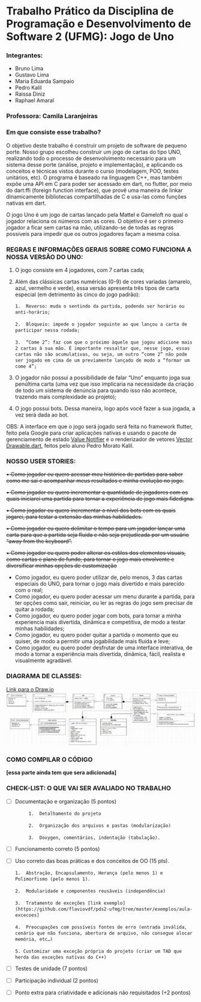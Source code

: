 # Trabalho Prático da Disciplina de Programação e Desenvolvimento de Software 2 (UFMG): Jogo de Uno

### Integrantes:
- Bruno Lima
- Gustavo Lima
- Maria Eduarda Sampaio
- Pedro Kalil
- Raissa Diniz
- Raphael Amaral

### Professora: Camila Laranjeiras

### Em que consiste esse trabalho?
O objetivo deste trabalho é construir um projeto de software de pequeno porte. Nosso grupo escolheu construir um jogo de cartas do tipo UNO, realizando todo o processo de desenvolvimento necessário para um sistema desse porte (análise, projeto e implementação), e aplicando os conceitos e técnicas vistos durante o curso (modelagem, POO, testes unitários, etc). O programa é baseado na linguagem C++, mas também expõe uma API em C para poder ser acessado em dart, no flutter, por meio do dart:ffi (foreign function interface), que provê uma maneira de linkar dinamicamente bibliotecas compartilhadas de C e usa-las como funções nativas em dart.

O jogo Uno é um jogo de cartas lançado pela Mattel e Gameloft no qual o jogador relaciona os números com as cores. O objetivo é ser o primeiro jogador a ficar sem cartas na mão, utilizando-se de todas as regras possíveis para impedir que os outros jogadores façam a mesma coisa.

### REGRAS E INFORMAÇÕES GERAIS SOBRE COMO FUNCIONA A NOSSA VERSÃO DO UNO:
1.  O jogo consiste em 4 jogadores, com 7 cartas cada;
    
2.  Além das clássicas cartas numéricas (0-9) de cores variadas (amarelo, azul, vermelho e verde), essa versão apresenta três tipos de carta especial (em detrimento às cinco do jogo padrão):
    
		1.  Reverso: muda o sentindo da partida, podendo ser horário ou anti-horário;
		    
		2.  Bloqueio: impede o jogador seguinte ao que lançou a carta de participar nessa rodada;
		    
		3.  “Come 2”: faz com que o próximo àquele que jogou adicione mais 2 cartas à sua mão. É importante ressaltar que, nesse jogo, essas cartas não são acumulativas, ou seja, um outro “come 2” não pode ser jogado em cima de um previamente lançado de modo a “formar um come 4”;
	    

4.  O jogador não possui a possibilidade de falar “Uno” enquanto joga sua penúltima carta (uma vez que isso implicaria na necessidade da criação de todo um sistema de denúncia para quando isso não acontece, trazendo mais complexidade ao projeto);

5.  O jogo possui bots. Dessa maneira, logo após você fazer a sua jogada, a vez será dada ao bot.

OBS: A interface em que o jogo será jogado será feita no framework flutter, feito pela Google para criar aplicações nativas e usando o pacote de gerenciamento de estado [Value Notifier](https://github.com/kalildev/value_notifier) e o renderizador de vetores [Vector Drawable.dart](https://github.com/KalilDev/vector_drawable.dart), feitos pelo aluno Pedro Morato Kalil.

### NOSSO USER STORIES:
~~• Como jogador eu quero acessar meu histórico de partidas para saber como me sai e acompanhar meus resultados e minha evolução no jogo.~~

~~• Como jogador eu quero incrementar a quantidade de jogadores com os quais iniciarei uma partida para tornar a experiência de jogo mais fidedigna.~~

~~• Como jogador eu quero incrementar o nível dos bots com os quais jogarei, para testar a extensão das minhas habilidades.~~

~~• Como jogador eu quero delimitar o tempo para um jogador lançar
 uma carta para que a partida seja fluida e não seja prejudicada por
um usuário “away from the keyboard”.~~

~~• Como jogador eu quero poder alterar os estilos dos elementos visuais, como cartas e plano de fundo, para tornar o jogo mais envolvente e diversificar minhas opções de customização~~

- Como jogador, eu quero poder utilizar de, pelo menos, 3 das cartas especiais do UNO, para tornar o jogo mais divertido e mais parecido com o real;
- Como jogador, eu quero poder acessar um menu durante a partida, para ter opções como sair, reiniciar, ou ler as regras do jogo sem precisar de quitar a rodada;    
- Como jogador, eu quero poder jogar com bots, para tornar a minha experiencia mais divertida, dinâmica e competitiva, de modo a testar minhas habilidades;
- Como jogador, eu quero poder quitar a partida o momento que eu quiser, de modo a permitir uma jogabilidade mais fluida e leve;
- Como jogador, eu quero poder desfrutar de uma interface interativa, de modo a tornar a experiência mais divertida, dinâmica, fácil, realista e visualmente agradável.

### DIAGRAMA DE CLASSES:
[Link para o Draw.io](https://drive.google.com/file/d/1K9YqTVlmx7d_rlcXPRvTbVA9xhbsPNxW/view?usp=sharing)
![Foto do Diagrama](https://github.com/KalilDev/uno.cpp/blob/master/diagrama.PNG)

### COMO COMPILAR O CÓDIGO
**[essa parte ainda tem que sera adicionada]**

### CHECK-LIST: O QUE VAI SER AVALIADO NO TRABALHO

 - [ ] Documentação e organização (5 pontos)
		 
			1.  Detalhamento do projeto
    
			2.  Organização dos arquivos e pastas (modularização)
    
			3.  Doxygen, comentários, indentação (tabulação).
 - [ ] Funcionamento correto (5 pontos)
 - [ ]  Uso correto das boas práticas e dos conceitos de OO (15 pts).

		1.  Abstração, Encapsulamento, Herança (pelo menos 1) e Polimorfismo (pelo menos 1).   
		
		2.  Modularidade e componentes reusáveis (independência)
		    
		3.  Tratamento de exceções [link exemplo](https://github.com/flaviovdf/pds2-ufmg/tree/master/exemplos/aula-excecoes]
		
		4.  Preocupações com possíveis fontes de erro (entrada inválida, cenário que não funciona, abertura de arquivo, não consegue alocar memória, etc…)
		    
		5. Customizar uma exceção própria do projeto (criar um TAD que herda das exceções nativas do C++)

 - [ ] Testes de unidade (7 pontos)
 - [ ] Participação individual (2 pontos)
 - [ ] Ponto extra para criatividade e adicionais não requisitados (+2 pontos)
